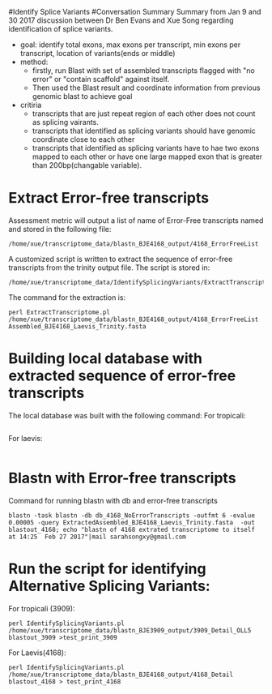 #Identify Splice Variants
#Conversation Summary
Summary from Jan 9 and 30 2017 discussion between Dr Ben Evans and Xue Song regarding identification of splice variants.
- goal: identify total exons, max exons per transcript, min exons per transcript, location of variants(ends or middle)
- method: 
  - firstly, run Blast with set of assembled transcripts flagged with "no error" or "contain scaffold" against itself. 
  - Then used the Blast result and coordinate information from previous genomic blast to achieve goal
- critiria
  - transcripts that are just repeat region of each other does not count as splicing vairants. 
  - transcripts that identified as splicing variants should have genomic coordinate close to each other
  - transcripts that identified as splicing variants have to hae two exons mapped to each other or have one large mapped exon that is greater than 200bp(changable variable). 
# Extract Error-free transcripts 
Assessment metric will output a list of name of Error-Free transcripts named and stored in the following file:
```
/home/xue/transcriptome_data/blastn_BJE4168_output/4168_ErrorFreeList 
```
A customized script is written to extract the sequence of error-free transcripts from the trinity output file. 
The script is stored in:
```
/home/xue/transcriptome_data/IdentifySplicingVariants/ExtractTranscriptome.pl*
```
The command for the extraction is:
```
perl ExtractTranscriptome.pl /home/xue/transcriptome_data/blastn_BJE4168_output/4168_ErrorFreeList Assembled_BJE4168_Laevis_Trinity.fasta
```
# Building local database with extracted sequence of error-free transcripts
The local database was built with the following command:
For tropicali:
```

```
For laevis:
```
```

# Blastn with Error-free transcripts
Command for running blastn with db and error-free transcripts
```
blastn -task blastn -db db_4168_NoErrorTranscripts -outfmt 6 -evalue 0.00005 -query ExtractedAssembled_BJE4168_Laevis_Trinity.fasta  -out blastout_4168; echo "blastn of 4168 extrated transcriptome to itself at 14:25  Feb 27 2017"|mail sarahsongxy@gmail.com

```
# Run the script for identifying Alternative Splicing Variants:
For tropicali (3909):
```
perl IdentifySplicingVariants.pl /home/xue/transcriptome_data/blastn_BJE3909_output/3909_Detail_OLL5 blastout_3909 >test_print_3909

```
For Laevis(4168):
```
perl IdentifySplicingVariants.pl /home/xue/transcriptome_data/blastn_BJE4168_output/4168_Detail blastout_4168 > test_print_4168
```
 
